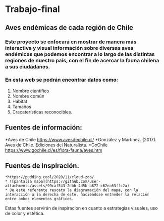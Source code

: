 # Trabajo-final
## Aves endémicas de cada región de Chile
### Este proyecto se enfocará en mostrar de manera más interactiva y visual información sobre diversas aves endémicas que podemos encontrar a lo largo de las distintas regiones de nuestro país, con el fin de acercar la fauna chilena a sus ciudadanos.

### En esta web se podrán encontrar datos como:
1. Nombre cientifico
2. Nombre común
3. Hábitat
4. Tamaños
5. Cracaterísticas reconocibles.
  
 ## Fuentes de información:
   *Aves de Chile https://www.avesdechile.cl/
   *González y Martínez. (2017). Aves de Chile. Ediciones del Naturalista.
   *GoChile https://www.gochile.cl/es/flora-fauna/aves.htm

 ## Fuentes de inspiración.
    *https://pudding.cool/2020/11/cloud-zoo/  
    * ![pantalla mapa](https://github.com/user-attachments/assets/99caf543-2dbb-4d5b-a672-c62ea63ffc2a)
    * De este referente rescato la diagramación del mapa, con la interacción a la derecha de este, haciéndose entneder la relación entre ambos elementos gráficos.

    



  Estas fuentes servirán de inspiración en cuanto a estrategias visuales, uso de color y estética.
